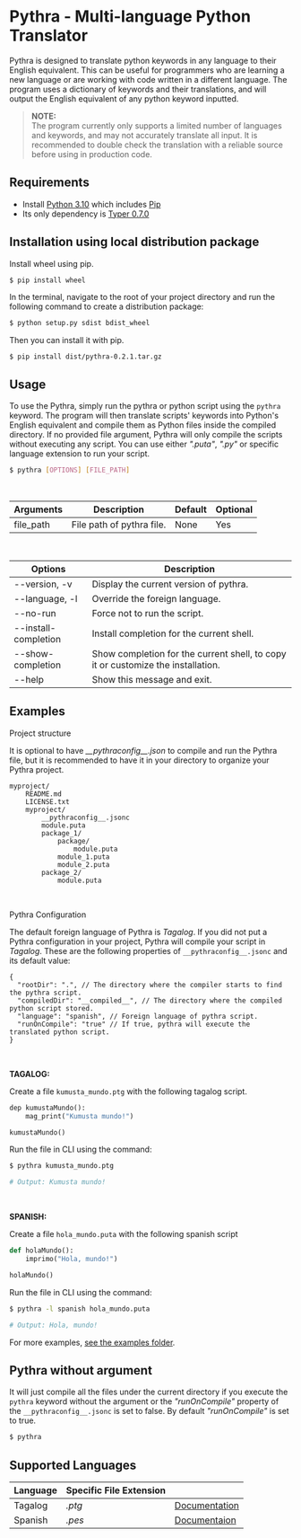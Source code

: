 # Pythra - Multi-language Python Translator

Pythra is designed to translate python keywords in any language to their English equivalent. This can be useful for programmers who are learning a new language or are working with code written in a different language. The program uses a dictionary of keywords and their translations, and will output the English equivalent of any python keyword inputted.

> **NOTE:**<br>The program currently only supports a limited number of languages and keywords, and may not accurately translate all input. It is recommended to double check the translation with a reliable source before using in production code.

## Requirements

- Install [Python 3.10](https://www.python.org/) which includes [Pip](https://pypi.org/project/pip/)
- Its only dependency is [Typer 0.7.0](https://typer.tiangolo.com/)

## Installation using local distribution package

Install wheel using pip.

```bash
$ pip install wheel
```

In the terminal, navigate to the root of your project directory and run the following command to create a distribution package:

```bash
$ python setup.py sdist bdist_wheel
```

Then you can install it with pip.

```
$ pip install dist/pythra-0.2.1.tar.gz
```

## Usage

To use the Pythra, simply run the pythra or python script using the `pythra` keyword. The program will then translate scripts' keywords into Python's English equivalent and compile them as Python files inside the compiled directory. If no provided file argument, Pythra will only compile the scripts without executing any script. You can use either _".puta"_, _".py"_ or specific language extension to run your script.

```bash
$ pythra [OPTIONS] [FILE_PATH]
```

<br>

| Arguments | Description               | Default | Optional |
| --------- | ------------------------- | ------- | -------- |
| file_path | File path of pythra file. | None    | Yes      |

<br>

| Options              | Description                                                                      |
| -------------------- | -------------------------------------------------------------------------------- |
| --version, -v        | Display the current version of pythra.                                           |
| --language, -l       | Override the foreign language.                                                   |
| --no-run             | Force not to run the script.                                                     |
| --install-completion | Install completion for the current shell.                                        |
| --show-completion    | Show completion for the current shell, to copy it or customize the installation. |
| --help               | Show this message and exit.                                                      |

## Examples

Project structure

It is optional to have *\_\_pythraconfig\_\_.json* to compile and run the Pythra file, but it is recommended to have it in your directory to organize your Pythra project.

```
myproject/
    README.md
    LICENSE.txt
    myproject/
		__pythraconfig__.jsonc
		module.puta
		package_1/
			package/
				module.puta
			module_1.puta
			module_2.puta
		package_2/
			module.puta
```

<br>

Pythra Configuration

The default foreign language of Pythra is _Tagalog_. If you did not put a Pythra configuration in your project, Pythra will compile your script in _Tagalog_. These are the following properties of `__pythraconfig__.jsonc` and its default value:

```jsonc
{
  "rootDir": ".", // The directory where the compiler starts to find the pythra script.
  "compiledDir": "__compiled__", // The directory where the compiled python script stored.
  "language": "spanish", // Foreign language of pythra script.
  "runOnCompile": "true" // If true, pythra will execute the translated python script.
}
```

<br>

**TAGALOG:**

Create a file `kumusta_mundo.ptg` with the following tagalog script.

```python
dep kumustaMundo():
	mag_print("Kumusta mundo!")

kumustaMundo()
```

Run the file in CLI using the command:

```bash
$ pythra kumusta_mundo.ptg

# Output: Kumusta mundo!
```

<br>

**SPANISH:**

Create a file `hola_mundo.puta` with the following spanish script

```python
def holaMundo():
	imprimo("Hola, mundo!")

holaMundo()
```

Run the file in CLI using the command:

```bash
$ pythra -l spanish hola_mundo.puta

# Output: Hola, mundo!
```

For more examples, [see the examples folder](./examples).

## Pythra without argument

It will just compile all the files under the current directory if you execute the `pythra` keyword without the argument or the _"runOnCompile"_ property of the `__pythraconfig__.jsonc` is set to false. By default _"runOnCompile"_ is set to true.

```bash
$ pythra
```

## Supported Languages

| Language | Specific File Extension |                                    |
| -------- | ----------------------- | ---------------------------------- |
| Tagalog  | _.ptg_                  | [Documentation](./docs/tagalog.md) |
| Spanish  | _.pes_                  | [Documentaion](./docs/spanish.md)  |
